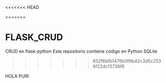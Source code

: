 <<<<<<< HEAD

=======
# FLASK_CRUD
CRUD en flask-python
Este repositorio contiene código en Python 
SQLite
>>>>>>> 652f6bfb1476b0f6b42c3d5c2536f22dc13739f6


HOLA PURI
